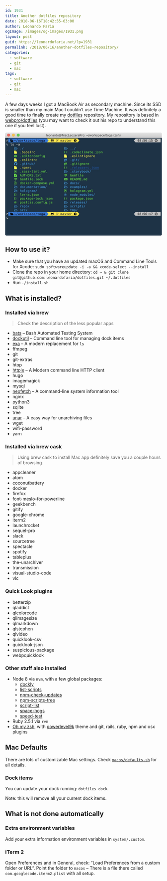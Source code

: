 ```yaml
---
id: 1931
title: Another dotfiles repository
date: 2018-06-16T18:42:55-03:00
author: Leonardo Faria
ogImage: /images/og-images/1931.png
layout: post
guid: https://leonardofaria.net/?p=1931
permalink: /2018/06/16/another-dotfiles-repository/
categories:
  - software
  - git
  - mac
tags:
  - software
  - git
  - mac
---
```

A few days weeks I got a MacBook Air as secondary machine. Since its SSD is smaller than my main Mac I couldn’t use Time Machine. It was definitely a good time to finally create my [dotfiles](https://github.com/leonardofaria/dotfiles) repository. My repository is based in [webpro/dotfiles](https://github.com/webpro/dotfiles/) (you may want to check it out his repo to understand this one if you feel lost).

<!--more-->

  
![](https://raw.githubusercontent.com/leonardofaria/dotfiles/master/screenshot.jpg) 

## How to use it?

  * Make sure that you have an updated macOS and Command Line Tools for Xcode: `sudo softwareupdate -i -a && xcode-select --install`
  * Clone the repo in your home directory: `cd ~ & git clone git@github.com:leonardofaria/dotfiles.git ~/.dotfiles`
  * Run `./install.sh`

## <a id="What_is_installed_10"></a>What is installed?

### <a id="Installed_via_brew_12"></a>Installed via brew

> Check the description of the less popular apps

  * [bats](http://brewformulas.org/Bats) – Bash Automated Testing System
  * [dockutil](https://github.com/kcrawford/dockutil) – Command line tool for managing dock items
  * [exa](https://the.exa.website/) – A modern replacement for `ls`
  * ffmpeg
  * git
  * git-extras
  * htop
  * [httpie](https://github.com/jakubroztocil/httpie) – A Modern command line HTTP client
  * hugo
  * imagemagick
  * mysql
  * [neofetch](https://github.com/dylanaraps/neofetch) – A command-line system information tool
  * nginx
  * python3
  * sqlite
  * tree
  * [unar](https://theunarchiver.com/command-line) – A easy way for unarchiving files
  * wget
  * wifi-password
  * yarn

### Installed via brew cask

> Using brew cask to install Mac app definitely save you a couple hours of browsing

  * appcleaner
  * atom
  * coconutbattery
  * docker
  * firefox
  * font-meslo-for-powerline
  * geekbench
  * gitify
  * google-chrome
  * iterm2
  * launchrocket
  * sequel-pro
  * slack
  * sourcetree
  * spectacle
  * spotify
  * tableplus
  * the-unarchiver
  * transmission
  * visual-studio-code
  * vlc

### <a id="Quick_Look_plugins_63"></a>Quick Look plugins

  * betterzip
  * qladdict
  * qlcolorcode
  * qlimagesize
  * qlmarkdown
  * qlstephen
  * qlvideo
  * quicklook-csv
  * quicklook-json
  * suspicious-package
  * webpquicklook

### Other stuff also installed

  * Node 8 via `nvm`, with a few global packages: 
      * [dockly](https://www.npmjs.com/package/dockly)
      * [list-scripts](https://www.npmjs.com/package/list-scripts)
      * [npm-check-updates](https://www.npmjs.com/package/npm-check-updates)
      * [npm-scripts-tree](https://www.npmjs.com/package/npm-scripts-tree)
      * [script-list](https://www.npmjs.com/package/script-list)
      * [space-hogs](https://www.npmjs.com/package/space-hogs)
      * [speed-test](https://www.npmjs.com/package/speed-test)
  * Ruby 2.5.1 via `rvm`
  * [Oh my zsh](https://github.com/robbyrussell/oh-my-zsh), with [powerlevel9k](https://github.com/bhilburn/powerlevel9k) theme and git, rails, ruby, npm and osx plugins

## Mac Defaults

There are lots of customizable Mac settings. Check [`macos/defaults.sh`](https://github.com/leonardofaria/dotfiles/blob/master/macos/defaults.sh) for all details.

### Dock items

You can update your dock running: `dotfiles dock`.

Note: this will remove all your current dock items.

## <a id="What_is_not_done_automatically_100"></a>What is not done automatically

### <a id="Extra_environment_variables_102"></a>Extra environment variables

Add your extra information environment variables in `system/.custom`.

### <a id="iTerm_2_106"></a>iTerm 2

Open Preferences and in General, check: “Load Preferences from a custom folder or URL”. Point the folder to `macos` – There is a file there called `com.googlecode.iterm2.plist` with all setup.
